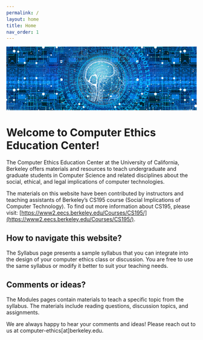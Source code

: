 ```yaml
---
permalink: /
layout: home
title: Home
nav_order: 1
---
```


![](assets/images/logo.jpg)
# Welcome to Computer Ethics Education Center!

The Computer Ethics Education Center at the University of California, Berkeley offers materials and resources to teach undergraduate and graduate students in Computer Science and related disciplines about the social, ethical, and legal implications of computer technologies.

The materials on this website have been contributed by instructors and teaching assistants of Berkeley’s CS195 course (Social Implications of Computer Technology). To find out more information about CS195, please visit: [https://www2.eecs.berkeley.edu/Courses/CS195/](https://www2.eecs.berkeley.edu/Courses/CS195/).

## How to navigate this website?

The Syllabus page presents a sample syllabus that you can integrate into the design of your computer ethics class or discussion. You are free to use the same syllabus or modify it better to suit your teaching needs.

## Comments or ideas?

The Modules pages contain materials to teach a specific topic from the syllabus. The materials include reading questions, discussion topics, and assignments.

We are always happy to hear your comments and ideas! Please reach out to us at computer-ethics[at]berkeley.edu.